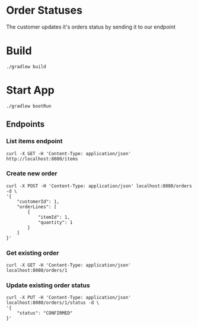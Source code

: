 # Order Statuses
The customer updates it's orders status by sending it to our endpoint

# Build
```shell
./gradlew build
```

# Start App
```shell
./gradlew bootRun
```

## Endpoints
### List items endpoint
```shell
curl -X GET -H 'Content-Type: application/json' http://localhost:8080/items
```
### Create new order
```shell
curl -X POST -H 'Content-Type: application/json' localhost:8080/orders -d \
'{
    "customerId": 1,
    "orderLines": [
        {
            "itemId": 1,
            "quantity": 1
        }
    ]
}'
```
### Get existing order
```shell
curl -X GET -H 'Content-Type: application/json' localhost:8080/orders/1
```

### Update existing order status
```shell
curl -X PUT -H 'Content-Type: application/json' localhost:8080/orders/1/status -d \
'{
    "status": "CONFIRMED"
}'
```
